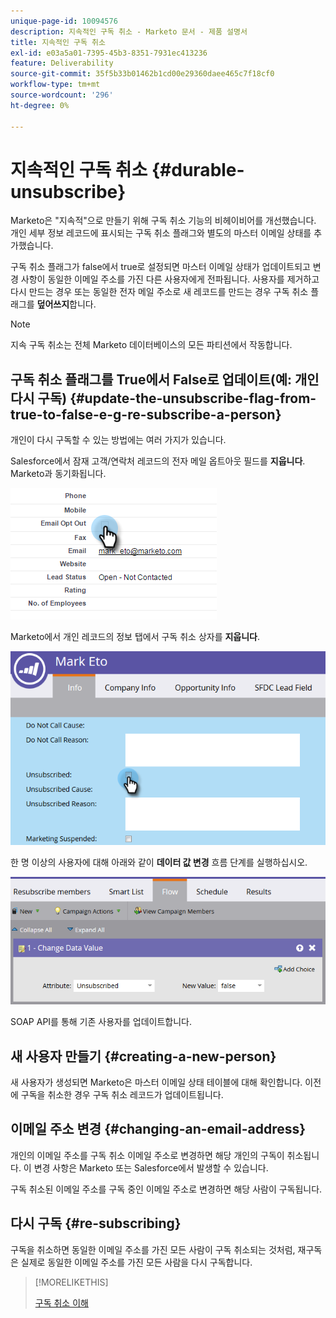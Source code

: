 ```yaml
---
unique-page-id: 10094576
description: 지속적인 구독 취소 - Marketo 문서 - 제품 설명서
title: 지속적인 구독 취소
exl-id: e03a5a01-7395-45b3-8351-7931ec413236
feature: Deliverability
source-git-commit: 35f5b33b01462b1cd00e29360daee465c7f18cf0
workflow-type: tm+mt
source-wordcount: '296'
ht-degree: 0%

---
```


# 지속적인 구독 취소 {#durable-unsubscribe}

Marketo은 &quot;지속적&quot;으로 만들기 위해 구독 취소 기능의 비헤이비어를 개선했습니다. 개인 세부 정보 레코드에 표시되는 구독 취소 플래그와 별도의 마스터 이메일 상태를 추가했습니다.

구독 취소 플래그가 false에서 true로 설정되면 마스터 이메일 상태가 업데이트되고 변경 사항이 동일한 이메일 주소를 가진 다른 사용자에게 전파됩니다. 사용자를 제거하고 다시 만드는 경우 또는 동일한 전자 메일 주소로 새 레코드를 만드는 경우 구독 취소 플래그를 **덮어쓰지**&#x200B;합니다.

>[!NOTE]
>
>지속 구독 취소는 전체 Marketo 데이터베이스의 모든 파티션에서 작동합니다.

## 구독 취소 플래그를 True에서 False로 업데이트(예: 개인 다시 구독) {#update-the-unsubscribe-flag-from-true-to-false-e-g-re-subscribe-a-person}

개인이 다시 구독할 수 있는 방법에는 여러 가지가 있습니다.

Salesforce에서 잠재 고객/연락처 레코드의 전자 메일 옵트아웃 필드를 **지웁니다**. Marketo과 동기화됩니다.

![](assets/one.png)

Marketo에서 개인 레코드의 정보 탭에서 구독 취소 상자를 **지웁니다**.

![](assets/two.png)

한 명 이상의 사용자에 대해 아래와 같이 **데이터 값 변경** 흐름 단계를 실행하십시오.

![](assets/three.png)

SOAP API를 통해 기존 사용자를 업데이트합니다.

## 새 사용자 만들기 {#creating-a-new-person}

새 사용자가 생성되면 Marketo은 마스터 이메일 상태 테이블에 대해 확인합니다. 이전에 구독을 취소한 경우 구독 취소 레코드가 업데이트됩니다.

## 이메일 주소 변경 {#changing-an-email-address}

개인의 이메일 주소를 구독 취소 이메일 주소로 변경하면 해당 개인의 구독이 취소됩니다. 이 변경 사항은 Marketo 또는 Salesforce에서 발생할 수 있습니다.

구독 취소된 이메일 주소를 구독 중인 이메일 주소로 변경하면 해당 사람이 구독됩니다.

## 다시 구독 {#re-subscribing}

구독을 취소하면 동일한 이메일 주소를 가진 모든 사람이 구독 취소되는 것처럼, 재구독은 실제로 동일한 이메일 주소를 가진 모든 사람을 다시 구독합니다.

>[!MORELIKETHIS]
>
>[구독 취소 이해](/help/marketo/product-docs/email-marketing/deliverability/understanding-unsubscribe.md)
